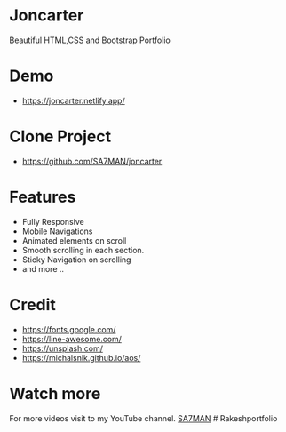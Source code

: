 # Joncarter
Beautiful HTML,CSS and Bootstrap Portfolio

# Demo
- https://joncarter.netlify.app/

# Clone Project
- https://github.com/SA7MAN/joncarter

# Features
- Fully Responsive
- Mobile Navigations
- Animated elements on scroll
- Smooth scrolling in each section.
- Sticky Navigation on scrolling
- and more ..


# Credit
- https://fonts.google.com/
- https://line-awesome.com/
- https://unsplash.com/
- https://michalsnik.github.io/aos/


# Watch more
For more videos visit to my YouTube channel. [SA7MAN](https://www.youtube.com/c/SA7MAN)
#   R a k e s h p o r t f o l i o  
 